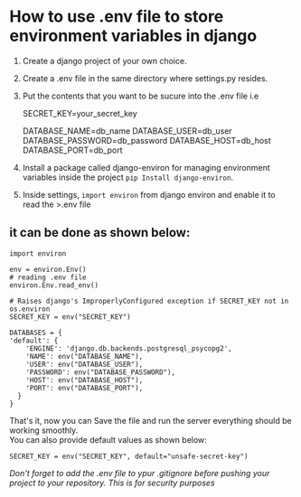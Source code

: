 # How to use .env file to store environment variables in django

1. Create a django project of your own choice.
2. Create a .env file in the same directory where settings.py resides.
3. Put the contents that you want to be sucure into the .env file i.e

    SECRET_KEY=your_secret_key

    DATABASE_NAME=db_name
    DATABASE_USER=db_user
    DATABASE_PASSWORD=db_password
    DATABASE_HOST=db_host
    DATABASE_PORT=db_port

4. Install a package called django-environ for managing environment variables inside the project `pip Install django-environ`.
5. Inside settings, `import environ` from django environ and enable it to read the >.env file
## it can be done as shown below:
    import environ

    env = environ.Env()
    # reading .env file
    environ.Env.read_env()

    # Raises django's ImproperlyConfigured exception if SECRET_KEY not in os.environ
    SECRET_KEY = env("SECRET_KEY")

    DATABASES = {
    'default': {
        'ENGINE': 'django.db.backends.postgresql_psycopg2',
        'NAME': env("DATABASE_NAME"),
        'USER': env("DATABASE_USER"),
        'PASSWORD': env("DATABASE_PASSWORD"),
        'HOST': env("DATABASE_HOST"),
        'PORT': env("DATABASE_PORT"),
      }
    }

That's it, now you can Save the file and run the server everything should be working smoothly.  
You can also provide default values as shown below:

    SECRET_KEY = env("SECRET_KEY", default="unsafe-secret-key")

_Don't forget to add the .env file to ypur .gitignore before pushing your project to your repository. This is for security purposes_
